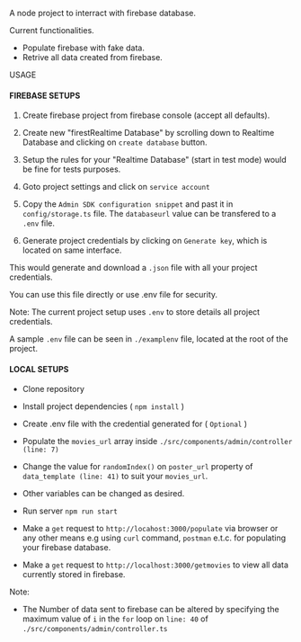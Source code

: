 A node project to interract with firebase database.

Current functionalities.

* Populate firebase with fake data.
* Retrive all data created from firebase.

USAGE

#### FIREBASE SETUPS

1. Create firebase project from firebase console (accept all defaults).

2. Create new "firestRealtime Database" by scrolling down to Realtime Database and clicking on `create database` button.

3. Setup the rules for your "Realtime Database" (start in test mode) would be fine for tests purposes.

4. Goto project settings and click on `service account`

5. Copy the `Admin SDK configuration snippet` and past it in `config/storage.ts` file.
The `databaseurl` value can be transfered to a `.env` file.

6. Generate project credentials by clicking on `Generate key`, which is located on same interface. 

This would generate and download a `.json` file with all your project credentials. 

You can use this file directly or use .env file for security.

Note: The current project setup uses `.env` to store details all project credentials.

A sample `.env` file can be seen in `./examplenv` file, located at the root of the project.

#### LOCAL SETUPS

* Clone repository

* Install project dependencies ( `npm install` )

* Create .env file with the credential generated for ( `Optional` )

* Populate the `movies_url` array inside `./src/components/admin/controller (line: 7)`

* Change the value for `randomIndex()` on `poster_url` property of `data_template (line: 41)` to suit your `movies_url`.

* Other variables can be changed as desired.

* Run server `npm run start`

* Make a `get` request to `http://locahost:3000/populate` via browser or any other means e.g using `curl` command, `postman` e.t.c. for populating your firebase database.


* Make a `get` request to `http://localhost:3000/getmovies` to view all data currently stored in firebase.


Note:
* The Number of data sent to firebase can be altered by specifying the maximum value of `i` in the `for` loop on  `line: 40` of `./src/components/admin/controller.ts`